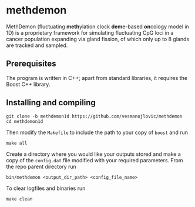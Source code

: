 # methdemon
MethDemon (fluctuating **meth**ylation clock **dem**e-based **on**cology model in 1D) is a proprietary framework for simulating fluctuating CpG loci in a cancer population expanding via gland fission, of which only up to 8 glands are tracked and sampled.

## Prerequisites

The program is written in C++; apart from standard libraries, it requires the Boost C++ library.

## Installing and compiling

```
git clone -b methdemon1d https://github.com/vesmanojlovic/methdemon
cd methdemon1d
```
Then modify the `Makefile` to include the path to your copy of `boost` and run
```
make all
```

Create a directory where you would like your outputs stored and make a copy of the `config.dat` file modified with your required parameters. From the repo parent directory run
```
bin/methdemon <output_dir_path> <config_file_name>
```

To clear logfiles and binaries run
```
make clean
```
